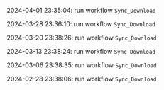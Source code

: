 2024-04-01 23:35:04: run workflow `Sync_Download` 

2024-03-28 23:36:10: run workflow `Sync_Download` 

2024-03-20 23:38:26: run workflow `Sync_Download` 

2024-03-13 23:38:24: run workflow `Sync_Download` 

2024-03-06 23:38:35: run workflow `Sync_Download` 

2024-02-28 23:38:06: run workflow `Sync_Download` 


